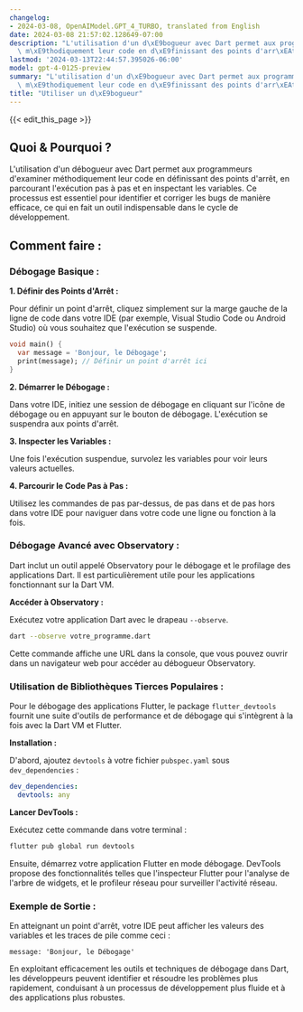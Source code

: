 ```yaml
---
changelog:
- 2024-03-08, OpenAIModel.GPT_4_TURBO, translated from English
date: 2024-03-08 21:57:02.128649-07:00
description: "L'utilisation d'un d\xE9bogueur avec Dart permet aux programmeurs d'examiner\
  \ m\xE9thodiquement leur code en d\xE9finissant des points d'arr\xEAt, en parcourant\u2026"
lastmod: '2024-03-13T22:44:57.395026-06:00'
model: gpt-4-0125-preview
summary: "L'utilisation d'un d\xE9bogueur avec Dart permet aux programmeurs d'examiner\
  \ m\xE9thodiquement leur code en d\xE9finissant des points d'arr\xEAt, en parcourant\u2026"
title: "Utiliser un d\xE9bogueur"
---
```


{{< edit_this_page >}}

## Quoi & Pourquoi ?

L'utilisation d'un débogueur avec Dart permet aux programmeurs d'examiner méthodiquement leur code en définissant des points d'arrêt, en parcourant l'exécution pas à pas et en inspectant les variables. Ce processus est essentiel pour identifier et corriger les bugs de manière efficace, ce qui en fait un outil indispensable dans le cycle de développement.

## Comment faire :

### Débogage Basique :

**1. Définir des Points d'Arrêt :**

Pour définir un point d'arrêt, cliquez simplement sur la marge gauche de la ligne de code dans votre IDE (par exemple, Visual Studio Code ou Android Studio) où vous souhaitez que l'exécution se suspende.

```dart
void main() {
  var message = 'Bonjour, le Débogage';
  print(message); // Définir un point d'arrêt ici
}
```

**2. Démarrer le Débogage :**

Dans votre IDE, initiez une session de débogage en cliquant sur l'icône de débogage ou en appuyant sur le bouton de débogage. L'exécution se suspendra aux points d'arrêt.

**3. Inspecter les Variables :**

Une fois l'exécution suspendue, survolez les variables pour voir leurs valeurs actuelles.

**4. Parcourir le Code Pas à Pas :**

Utilisez les commandes de pas par-dessus, de pas dans et de pas hors dans votre IDE pour naviguer dans votre code une ligne ou fonction à la fois.

### Débogage Avancé avec Observatory :

Dart inclut un outil appelé Observatory pour le débogage et le profilage des applications Dart. Il est particulièrement utile pour les applications fonctionnant sur la Dart VM.

**Accéder à Observatory :**

Exécutez votre application Dart avec le drapeau `--observe`.

```bash
dart --observe votre_programme.dart
```

Cette commande affiche une URL dans la console, que vous pouvez ouvrir dans un navigateur web pour accéder au débogueur Observatory.

### Utilisation de Bibliothèques Tierces Populaires :

Pour le débogage des applications Flutter, le package `flutter_devtools` fournit une suite d'outils de performance et de débogage qui s'intègrent à la fois avec la Dart VM et Flutter.

**Installation :**

D'abord, ajoutez `devtools` à votre fichier `pubspec.yaml` sous `dev_dependencies` :

```yaml
dev_dependencies:
  devtools: any
```

**Lancer DevTools :**

Exécutez cette commande dans votre terminal :

```bash
flutter pub global run devtools
```

Ensuite, démarrez votre application Flutter en mode débogage. DevTools propose des fonctionnalités telles que l'inspecteur Flutter pour l'analyse de l'arbre de widgets, et le profileur réseau pour surveiller l'activité réseau.

### Exemple de Sortie :

En atteignant un point d'arrêt, votre IDE peut afficher les valeurs des variables et les traces de pile comme ceci :

```
message: 'Bonjour, le Débogage'
```

En exploitant efficacement les outils et techniques de débogage dans Dart, les développeurs peuvent identifier et résoudre les problèmes plus rapidement, conduisant à un processus de développement plus fluide et à des applications plus robustes.
